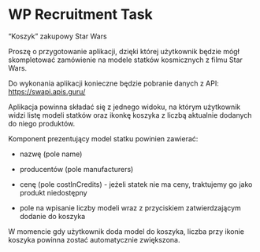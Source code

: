 # WP Recruitment Task

“Koszyk” zakupowy Star Wars

Proszę o przygotowanie aplikacji, dzięki której użytkownik będzie mógł skompletować zamówienie na modele statków kosmicznych z filmu Star Wars.

Do wykonania aplikacji konieczne będzie pobranie danych z API: https://swapi.apis.guru/

Aplikacja powinna składać się z jednego widoku, na którym użytkownik widzi listę modeli statków oraz ikonkę koszyka z liczbą aktualnie dodanych do niego produktów.

Komponent prezentujący model statku powinien zawierać:

- nazwę (pole name)

- producentów (pole manufacturers)

- cenę (pole costInCredits) - jeżeli statek nie ma ceny, traktujemy go jako produkt niedostępny

- pole na wpisanie liczby modeli wraz z przyciskiem zatwierdzającym dodanie do koszyka

W momencie gdy użytkownik doda model do koszyka, liczba przy ikonie koszyka powinna zostać automatycznie zwiększona.